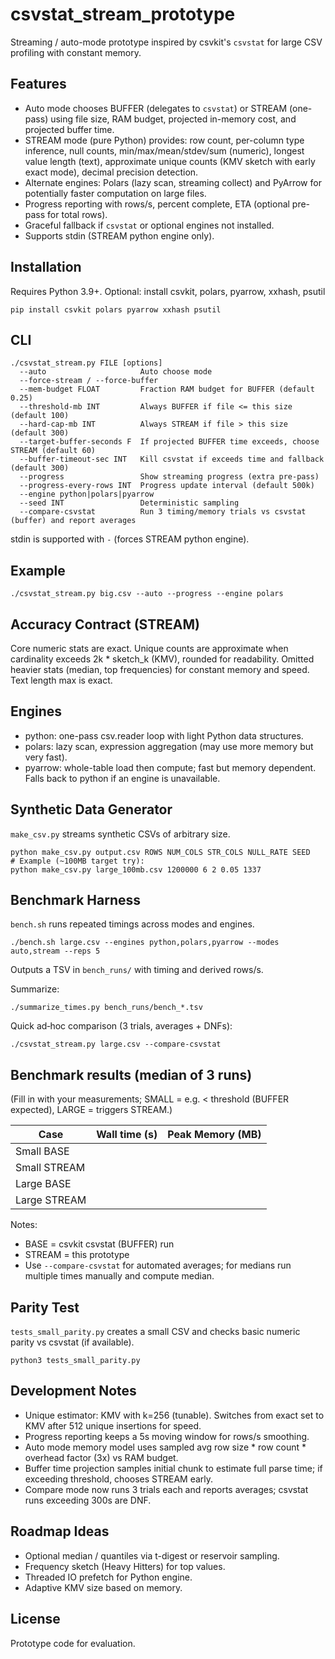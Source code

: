 # csvstat_stream_prototype

Streaming / auto-mode prototype inspired by csvkit's `csvstat` for large CSV profiling with constant memory.

## Features
- Auto mode chooses BUFFER (delegates to `csvstat`) or STREAM (one-pass) using file size, RAM budget, projected in-memory cost, and projected buffer time.
- STREAM mode (pure Python) provides: row count, per-column type inference, null counts, min/max/mean/stdev/sum (numeric), longest value length (text), approximate unique counts (KMV sketch with early exact mode), decimal precision detection.
- Alternate engines: Polars (lazy scan, streaming collect) and PyArrow for potentially faster computation on large files.
- Progress reporting with rows/s, percent complete, ETA (optional pre-pass for total rows).
- Graceful fallback if `csvstat` or optional engines not installed.
- Supports stdin (STREAM python engine only).

## Installation
Requires Python 3.9+.
Optional: install csvkit, polars, pyarrow, xxhash, psutil
```
pip install csvkit polars pyarrow xxhash psutil
```

## CLI
```
./csvstat_stream.py FILE [options]
  --auto                     Auto choose mode
  --force-stream / --force-buffer
  --mem-budget FLOAT         Fraction RAM budget for BUFFER (default 0.25)
  --threshold-mb INT         Always BUFFER if file <= this size (default 100)
  --hard-cap-mb INT          Always STREAM if file > this size (default 300)
  --target-buffer-seconds F  If projected BUFFER time exceeds, choose STREAM (default 60)
  --buffer-timeout-sec INT   Kill csvstat if exceeds time and fallback (default 300)
  --progress                 Show streaming progress (extra pre-pass)
  --progress-every-rows INT  Progress update interval (default 500k)
  --engine python|polars|pyarrow
  --seed INT                 Deterministic sampling
  --compare-csvstat          Run 3 timing/memory trials vs csvstat (buffer) and report averages
```
stdin is supported with `-` (forces STREAM python engine).

## Example
```
./csvstat_stream.py big.csv --auto --progress --engine polars
```

## Accuracy Contract (STREAM)
Core numeric stats are exact. Unique counts are approximate when cardinality exceeds 2k * sketch_k (KMV), rounded for readability. Omitted heavier stats (median, top frequencies) for constant memory and speed. Text length max is exact.

## Engines
- python: one-pass csv.reader loop with light Python data structures.
- polars: lazy scan, expression aggregation (may use more memory but very fast).
- pyarrow: whole-table load then compute; fast but memory dependent.
Falls back to python if an engine is unavailable.

## Synthetic Data Generator
`make_csv.py` streams synthetic CSVs of arbitrary size.
```
python make_csv.py output.csv ROWS NUM_COLS STR_COLS NULL_RATE SEED
# Example (~100MB target try):
python make_csv.py large_100mb.csv 1200000 6 2 0.05 1337
```

## Benchmark Harness
`bench.sh` runs repeated timings across modes and engines.
```
./bench.sh large.csv --engines python,polars,pyarrow --modes auto,stream --reps 5
```
Outputs a TSV in `bench_runs/` with timing and derived rows/s.

Summarize:
```
./summarize_times.py bench_runs/bench_*.tsv
```

Quick ad‑hoc comparison (3 trials, averages + DNFs):
```
./csvstat_stream.py large.csv --compare-csvstat
```

## Benchmark results (median of 3 runs)
(Fill in with your measurements; SMALL = e.g. < threshold (BUFFER expected), LARGE = triggers STREAM.)

| Case         | Wall time (s) | Peak Memory (MB) |
|--------------|---------------|------------------|
| Small BASE   |               |                  |
| Small STREAM |               |                  |
| Large BASE   |               |                  |
| Large STREAM |               |                  |

Notes:
- BASE = csvkit csvstat (BUFFER) run
- STREAM = this prototype
- Use `--compare-csvstat` for automated averages; for medians run multiple times manually and compute median.

## Parity Test
`tests_small_parity.py` creates a small CSV and checks basic numeric parity vs csvstat (if available).
```
python3 tests_small_parity.py
```

## Development Notes
- Unique estimator: KMV with k=256 (tunable). Switches from exact set to KMV after 512 unique insertions for speed.
- Progress reporting keeps a 5s moving window for rows/s smoothing.
- Auto mode memory model uses sampled avg row size * row count * overhead factor (3x) vs RAM budget.
- Buffer time projection samples initial chunk to estimate full parse time; if exceeding threshold, chooses STREAM early.
- Compare mode now runs 3 trials each and reports averages; csvstat runs exceeding 300s are DNF.

## Roadmap Ideas
- Optional median / quantiles via t-digest or reservoir sampling.
- Frequency sketch (Heavy Hitters) for top values.
- Threaded IO prefetch for Python engine.
- Adaptive KMV size based on memory.

## License
Prototype code for evaluation.
